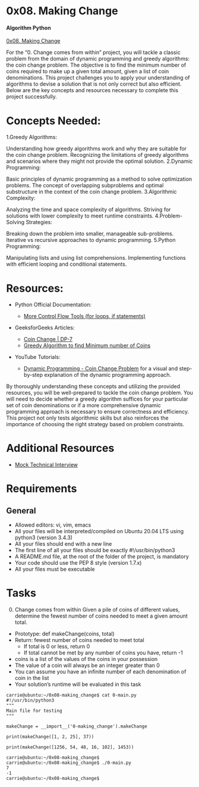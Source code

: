 # 0x08. Making Change
#### Algorithm Python

[0x08. Making Change](https://intranet.alxswe.com/projects/1221)

For the “0. Change comes from within” project, you will tackle a classic problem from the domain of dynamic programming and greedy algorithms: the coin change problem. The objective is to find the minimum number of coins required to make up a given total amount, given a list of coin denominations. This project challenges you to apply your understanding of algorithms to devise a solution that is not only correct but also efficient. Below are the key concepts and resources necessary to complete this project successfully.

# Concepts Needed:
   1.Greedy Algorithms:

   Understanding how greedy algorithms work and why they are suitable for the coin change problem.
   Recognizing the limitations of greedy algorithms and scenarios where they might not provide the optimal solution.
   2.Dynamic Programming:

   Basic principles of dynamic programming as a method to solve optimization problems.
   The concept of overlapping subproblems and optimal substructure in the context of the coin change problem.
   3.Algorithmic Complexity:

   Analyzing the time and space complexity of algorithms.
   Striving for solutions with lower complexity to meet runtime constraints.
   4.Problem-Solving Strategies:

   Breaking down the problem into smaller, manageable sub-problems.
   Iterative vs recursive approaches to dynamic programming.
   5.Python Programming:

   Manipulating lists and using list comprehensions.
   Implementing functions with efficient looping and conditional statements.

# Resources:
- Python Official Documentation:

   - [More Control Flow Tools (for loops, if statements)](https://intranet.alxswe.com/projects/1221)
- GeeksforGeeks Articles:

   - [Coin Change | DP-7](https://www.geeksforgeeks.org/coin-change-dp-7/)
   - [Greedy Algorithm to find Minimum number of Coins](https://www.geeksforgeeks.org/greedy-algorithm-to-find-minimum-number-of-coins/)
- YouTube Tutorials:

   - [Dynamic Programming - Coin Change Problem](https://www.youtube.com/watch?v=jgiZlGzXMBw) for a visual and step-by-step explanation of the dynamic programming approach.

By thoroughly understanding these concepts and utilizing the provided resources, you will be well-prepared to tackle the coin change problem. You will need to decide whether a greedy algorithm suffices for your particular set of coin denominations or if a more comprehensive dynamic programming approach is necessary to ensure correctness and efficiency. This project not only tests algorithmic skills but also reinforces the importance of choosing the right strategy based on problem constraints.

# Additional Resources
- [Mock Technical Interview](https://www.youtube.com/watch?feature=shared&v=9BSSIsJ-fWg)

# Requirements

## General
- Allowed editors: vi, vim, emacs
- All your files will be interpreted/compiled on Ubuntu 20.04 LTS using python3 (version 3.4.3)
- All your files should end with a new line
- The first line of all your files should be exactly #!/usr/bin/python3
- A README.md file, at the root of the folder of the project, is mandatory
- Your code should use the PEP 8 style (version 1.7.x)
- All your files must be executable

# Tasks
0. Change comes from within
Given a pile of coins of different values, determine the fewest number of coins needed to meet a given amount total.

- Prototype: def makeChange(coins, total)
- Return: fewest number of coins needed to meet total
   - If total is 0 or less, return 0
   - If total cannot be met by any number of coins you have, return -1
- coins is a list of the values of the coins in your possession
- The value of a coin will always be an integer greater than 0
- You can assume you have an infinite number of each denomination of coin in the list
- Your solution’s runtime will be evaluated in this task

```
carrie@ubuntu:~/0x08-making_change$ cat 0-main.py
#!/usr/bin/python3
"""
Main file for testing
"""

makeChange = __import__('0-making_change').makeChange

print(makeChange([1, 2, 25], 37))

print(makeChange([1256, 54, 48, 16, 102], 1453))

carrie@ubuntu:~/0x08-making_change$
carrie@ubuntu:~/0x08-making_change$ ./0-main.py
7
-1
carrie@ubuntu:~/0x08-making_change$
```
